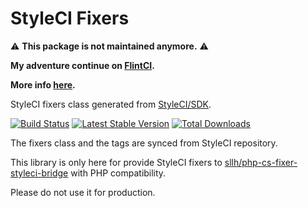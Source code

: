 # StyleCI Fixers

:warning: **This package is not maintained anymore.** :warning:

**My adventure continue on [FlintCI](https://flintci.io).**

**More info [here](https://github.com/Soullivaneuh/php-cs-fixer-styleci-bridge#php-cs-fixer-styleci-bridge).**

StyleCI fixers class generated from [StyleCI/SDK](https://github.com/StyleCI/SDK).

[![Build Status](https://travis-ci.org/Soullivaneuh/styleci-fixers.svg?branch=master)](https://travis-ci.org/Soullivaneuh/styleci-fixers)
[![Latest Stable Version](https://poser.pugx.org/sllh/styleci-fixers/v/stable)](https://packagist.org/packages/sllh/styleci-fixers)
[![Total Downloads](https://poser.pugx.org/sllh/styleci-fixers/downloads)](https://packagist.org/packages/sllh/styleci-fixers)

The fixers class and the tags are synced from StyleCI repository.

This library is only here for provide StyleCI fixers
to [sllh/php-cs-fixer-styleci-bridge](https://github.com/Soullivaneuh/php-cs-fixer-styleci-bridge)
with PHP compatibility.

Please do not use it for production.
